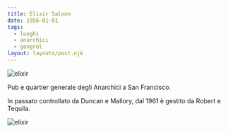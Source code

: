 ```yaml
---
title: Elixir Saloon
date: 1956-01-01
tags:
  - luoghi
  - anarchici
  - gangrel
layout: layouts/post.njk
---
```


![elixir](https://cdn1.gbot.me/photos/Qk/G6/1401392380/-_Elixir_in_Places_to_Visi-20000000008195376-500x375.jpg)

Pub e quartier generale degli Anarchici a San Francisco.

In passato controllato da Duncan e Mallory, dal 1961 è gestito da Robert e Tequila.

![elixir](https://cdn.liquor.com/wp-content/uploads/2010/10/elixir.jpg)